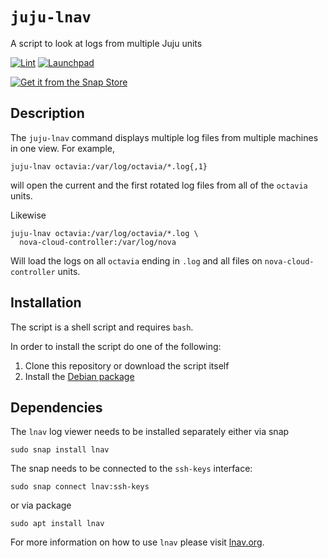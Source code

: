 # `juju-lnav`

A script to look at logs from multiple Juju units

[![Lint](https://github.com/nicolasbock/juju-lnav/actions/workflows/lint.yml/badge.svg)](https://github.com/nicolasbock/juju-lnav/actions/workflows/lint.yml)
[![Launchpad](https://img.shields.io/badge/Launchpad-PPA-yellowgreen)](https://launchpad.net/~nicolasbock/+archive/ubuntu/juju-lnav)

[![Get it from the Snap Store](https://snapcraft.io/en/light/install.svg)](https://snapcraft.io/juju-lnav)

## Description

The `juju-lnav` command displays multiple log files from multiple machines in one view. For example,

```console
juju-lnav octavia:/var/log/octavia/*.log{,1}
```

will open the current and the first rotated log files from all of the `octavia` units.

Likewise

```console
juju-lnav octavia:/var/log/octavia/*.log \
  nova-cloud-controller:/var/log/nova
```

Will load the logs on all `octavia` ending in `.log` and all files on `nova-cloud-controller` units.

## Installation

The script is a shell script and requires `bash`.

In order to install the script do one of the following:

1. Clone this repository or download the script itself
2. Install the [Debian package](https://launchpad.net/~nicolasbock/+archive/ubuntu/juju-lnav)

## Dependencies

The `lnav` log viewer needs to be installed separately either via snap

```console
sudo snap install lnav
```

The snap needs to be connected to the `ssh-keys` interface:

```console
sudo snap connect lnav:ssh-keys
```

or via package

```console
sudo apt install lnav
```

For more information on how to use `lnav` please visit [lnav.org](https://lnav.org).
